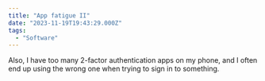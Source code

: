 ```yaml
---
title: "App fatigue II"
date: "2023-11-19T19:43:29.000Z"
tags: 
  - "Software"
---
```


Also, I have too many 2-factor authentication apps on my phone, and I often end up using the wrong one when trying to sign in to something.
